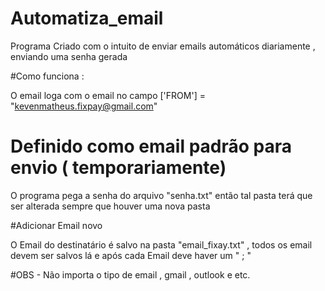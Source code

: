 # Automatiza_email

Programa Criado com o intuito de enviar emails automáticos diariamente , enviando uma senha gerada 


#Como funciona :

O email loga com o email no campo ['FROM'] = "kevenmatheus.fixpay@gmail.com" 


# Definido como email padrão para envio ( temporariamente)


O programa pega a senha do arquivo "senha.txt" então tal pasta terá que ser alterada sempre que houver uma nova pasta 


#Adicionar Email novo 


O Email do destinatário é salvo na pasta "email_fixay.txt" , todos os email devem ser salvos lá e após cada Email deve haver um " ; "


#OBS - Não importa o tipo de email , gmail , outlook e etc. 






